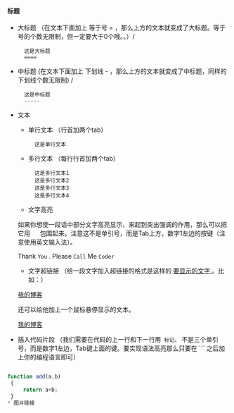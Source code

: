 #### 标题
* 大标题 （在文本下面加上 等于号 = ，那么上方的文本就变成了大标题。等于号的个数无限制，但一定要大于0个哦。。）/<br>

        这是大标题
        ====
* 中标题  (在文本下面加上 下划线 - ，那么上方的文本就变成了中标题，同样的 下划线个数无限制) /<br>

        这是中标题 
        ----- 

* 文本
    * 单行文本 （行首加两个tab）

            这是单行文本

    * 多行文本 （每行行首加两个tab）

            这是多行文本1
            这是多行文本2
            这是多行文本3
            这是多行文本4

    * 文字高亮

    如果你想使一段话中部分文字高亮显示，来起到突出强调的作用，那么可以把它用 `  ` 包围起来。注意这不是单引号，而是Tab上方，数字1左边的按键（注意使用英文输入法）。

    Thank `You` . Please `Call` Me `Coder`

    * 文字超链接 （给一段文字加入超链接的格式是这样的 [ 要显示的文字 ]( 链接的地址 )。比如：）

    [我的博客](http://blog.csdn.net/)  

    还可以给他加上一个鼠标悬停显示的文本。

    [我的博客](http://blog.csdn.net/ "悬停显示")  

* 插入代码片段 （我们需要在代码的上一行和下一行用``` 标记。``` 不是三个单引号，而是数字1左边，Tab键上面的键。要实现语法高亮那么只要在 ``` 之后加上你的编程语言即可）

```js

function add(a,b)
 {
     return a+b;
 }
* 图片链接


